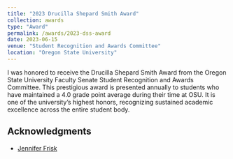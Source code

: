 ```yaml
---
title: "2023 Drucilla Shepard Smith Award"
collection: awards
type: "Award"
permalink: /awards/2023-dss-award
date: 2023-06-15
venue: "Student Recognition and Awards Committee"
location: "Oregon State University"
---
```


I was honored to receive the Drucilla Shepard Smith Award from the Oregon State University Faculty Senate Student Recognition and Awards Committee. This prestigious award is presented annually to students who have maintained a 4.0 grade point average during their time at OSU. It is one of the university’s highest honors, recognizing sustained academic excellence across the entire student body.

## Acknowledgments
* [Jennifer Frisk](https://www.linkedin.com/in/jennifer-mm-frisk/)
